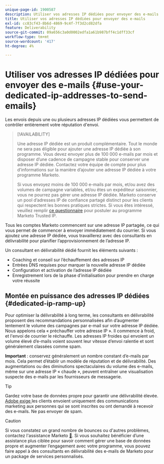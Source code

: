 ```yaml
---
unique-page-id: 1900587
description: Utiliser vos adresses IP dédiées pour envoyer des e-mails - Documents Marketo - Documentation du produit
title: Utiliser vos adresses IP dédiées pour envoyer des e-mails
exl-id: cc83cf43-8b6d-4869-9c4f-7f3d2cd82dfa
feature: Deliverability
source-git-commit: 09a656c3a0d0002edfa1a61b987bff4c1dff33cf
workflow-type: tm+mt
source-wordcount: '417'
ht-degree: 4%

---
```


# Utiliser vos adresses IP dédiées pour envoyer des e-mails {#use-your-dedicated-ip-addresses-to-send-emails}

Les envois depuis une ou plusieurs adresses IP dédiées vous permettent de contrôler entièrement votre réputation d&#39;envoi.

>[!AVAILABILITY]
>
>Une adresse IP dédiée est un produit complémentaire. Tout le monde ne sera pas éligible pour ajouter une adresse IP dédiée à son programme. Vous devez envoyer plus de 100 000 e-mails par mois et disposer d’une cadence de campagne stable pour conserver une adresse IP dédiée. Contactez votre équipe de compte pour plus d’informations sur la manière d’ajouter une adresse IP dédiée à votre programme Marketo.
>
>Si vous envoyez moins de 100 000 e-mails par mois, et/ou avez des volumes de campagne variables, et/ou êtes un expéditeur saisonnier, vous ne pourrez pas gérer une adresse IP dédiée. Marketo conserve un pool d’adresses IP de confiance partagé distinct pour les clients qui respectent les bonnes pratiques strictes. Si vous êtes intéressé, veuillez remplir [ce questionnaire](https://na-sjg.marketo.com/lp/marketoprivacydemo/Trusted-IP-Sending-Range-Program.html) pour postuler au programme Marketo Trusted IP.

Tous les comptes Marketo commencent sur une adresse IP partagée, ce qui vous permet de commencer à envoyer immédiatement du courrier. Si vous ajoutez une adresse IP dédiée, vous travaillerez avec des consultants en délivrabilité pour planifier l’approvisionnement de l’adresse IP.

Un consultant en délivrabilité dédié fournit les éléments suivants :

* Coaching et conseil sur l’échauffement des adresses IP
* Entrées DNS requises pour marquer la nouvelle adresse IP dédiée
* Configuration et activation de l’adresse IP dédiée
* Enregistrement lors de la phase d’initialisation pour prendre en charge votre réussite

## Montée en puissance des adresses IP dédiées {#dedicated-ip-ramp-up}

Pour optimiser la délivrabilité à long terme, les consultants en délivrabilité proposent des recommandations personnalisées afin d’augmenter lentement le volume des campagnes par e-mail sur votre adresse IP dédiée. Nous appelons cela « préchauffer votre adresse IP ». Il commence à froid, et l&#39;envoi de courrier le réchauffe. Les adresses IP froides qui envoient un volume élevé d’e-mails voient souvent leur vitesse d’envoi ralentie et sont généralement classées comme spam.

**Important** : conservez généralement un nombre constant d’e-mails par mois. Cela permet d’établir un modèle de réputation et de délivrabilité. Des augmentations ou des diminutions spectaculaires du volume des e-mails, même sur une adresse IP « chaude », peuvent entraîner une visualisation suspecte des e-mails par les fournisseurs de messagerie.

>[!TIP]
>
>Gardez votre base de données propre pour garantir une délivrabilité élevée. [Adobe exige ](https://www.adobe.com/fr/legal/terms/aup.html) les clients envoient uniquement des communications marketing aux personnes qui se sont inscrites ou ont demandé à recevoir des e-mails. Ne pas envoyer de spam.

>[!CAUTION]
>
>Si vous constatez un grand nombre de bounces ou d&#39;autres problèmes, contactez l&#39;assistance Marketo [&#128279;](https://nation.marketo.com/t5/Support/ct-p/Support). Si vous souhaitez bénéficier d’une assistance plus ciblée pour savoir comment gérer une base de données propre et augmenter l’engagement avec votre programme, vous pouvez faire appel à des consultants en délivrabilité des e-mails de Marketo pour un package de services personnalisés.
